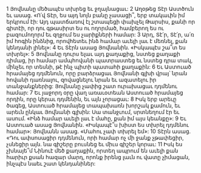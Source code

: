1 Յովնանը մեծապէս տխրեց եւ ջղայնացաւ: 2 Աղօթեց Տէր Աստծուն եւ ասաց. «Ո՛վ Տէր, ես այդ նոյն բանը չասացի՞, երբ տակաւին իմ երկրում էի: Այդ պատճառով էլ շտապեցի փախչել Թարսիս, քանի որ գիտէի, որ դու գթասիրտ ես ու ողորմած, համբերող ես ու բազումողորմ եւ զղջում ես չարիքների համար: 3 Արդ, Տէ՛ր, Տէ՛ր, ա՛ռ իմ հոգին ինձնից, որովհետեւ ինձ համար աւելի լաւ է մեռնել, քան կենդանի լինել»: 4 Եւ Տէրն ասաց Յովնանին. «Իսկապէս շա՞տ ես տխրել»:
5 Յովնանը դուրս ելաւ այդ քաղաքից, նստեց քաղաքի դիմաց, իր համար ամպհովանի պատրաստեց եւ նստեց դրա տակ, մինչեւ որ տեսնի, թէ ինչ պիտի պատահի քաղաքին: 6 Եւ Աստուած հրամայեց դդմենուն, որը բարձրացաւ Յովնանի գլխի վրայ՝ նրան հովանի դառնալու, զովացնելու նրան եւ ազատելու իր տանջանքներից: Յովնանը չափից շատ ուրախացաւ դդմենու համար:
7 Եւ յաջորդ օրը վաղ առաւօտեան Աստուած հրամայեց որդին, որը կերաւ դդմենին, եւ այն չորացաւ: 8 Իսկ երբ արեւը ծագեց, Աստուած հրամայեց տապախառն խորշակ քամուն, եւ արեւն ընկաւ Յովնանի գլխին: Սա տանջւում, սրտնեղում էր եւ ասում. «Ինձ համար աւելի լաւ է մահը, քան իմ այս կեանքը»:
9 Եւ Աստուած ասաց Յովնանին. «Իսկապէ՞ս խիստ ես տխրել դդմենու համար»: Յովնանն ասաց. «Մահու չափ տխրել եմ»:
10 Տէրն ասաց. «Դու ափսոսացիր դդմենուն, որի համար ոչ մի ջանք չթափեցիր, չսնեցիր այն. նա գիշերը բուսնեց եւ միւս գիշեր կորաւ: 11 Իսկ ես չխնայե՞մ Նինուէ մեծ քաղաքին, որտեղ ապրում են աւելի քան հարիւր քսան հազար մարդ, որոնք իրենց լաւն ու վատը չիմացան, ինչպէս նաեւ շատ կենդանիներ:































